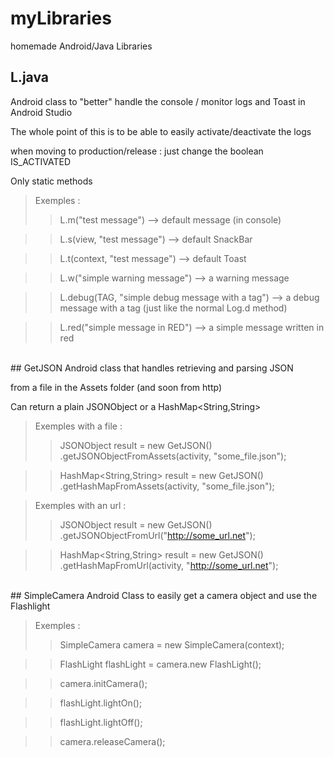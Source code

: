 # myLibraries
homemade Android/Java Libraries


## L.java
Android class to "better" handle the console / monitor logs and Toast in Android Studio

The whole point of this is to be able to easily activate/deactivate the logs 

when moving to production/release : just change the boolean IS_ACTIVATED

Only static methods

> Exemples : 
>> L.m("test message") --> default message (in console)

>> L.s(view, "test message") --> default SnackBar

>> L.t(context, "test message") --> default Toast

>> L.w("simple warning message") --> a warning message

>> L.debug(TAG, "simple debug message with a tag") --> a debug message with a tag (just like the normal Log.d method)

>> L.red("simple message in RED") --> a simple message written in red


<br>
## GetJSON
Android class that handles retrieving and parsing JSON

 from a file  in the Assets folder (and soon from http)

Can return a plain JSONObject or a HashMap\<String,String>


> Exemples with a file : 
>> JSONObject result = new GetJSON()
				.getJSONObjectFromAssets(activity, "some_file.json");
				
>> HashMap\<String,String> result = new GetJSON()
				.getHashMapFromAssets(activity, "some_file.json");
				
> Exemples with an url : 
>> JSONObject result = new GetJSON()
				.getJSONObjectFromUrl("http://some_url.net");
				
>> HashMap\<String,String> result = new GetJSON()
				.getHashMapFromUrl(activity, "http://some_url.net");
				
<br>
## SimpleCamera
Android Class to easily get a camera object and
use the Flashlight


> Exemples : 
>> 
>> SimpleCamera camera = new SimpleCamera(context);

>> FlashLight flashLight = camera.new FlashLight();

>> camera.initCamera();

>> flashLight.lightOn();

>> flashLight.lightOff();

>>camera.releaseCamera();
